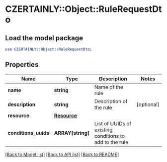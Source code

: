 # CZERTAINLY::Object::RuleRequestDto

## Load the model package
```perl
use CZERTAINLY::Object::RuleRequestDto;
```

## Properties
Name | Type | Description | Notes
------------ | ------------- | ------------- | -------------
**name** | **string** | Name of the rule | 
**description** | **string** | Description of the rule | [optional] 
**resource** | [**Resource**](Resource.md) |  | 
**conditions_uuids** | **ARRAY[string]** | List of UUIDs of existing conditions to add to the rule | 

[[Back to Model list]](../README.md#documentation-for-models) [[Back to API list]](../README.md#documentation-for-api-endpoints) [[Back to README]](../README.md)


